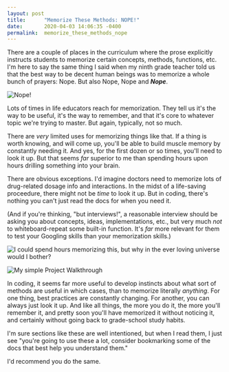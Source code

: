 ```yaml
---
layout: post
title:      "Memorize These Methods: NOPE!"
date:       2020-04-03 14:06:35 -0400
permalink:  memorize_these_methods_nope
---
```



There are a couple of places in the curriculum where the prose explicitly instructs students to memorize certain concepts, methods, functions, etc. I'm here to say the same thing I said when my ninth grade teacher told us that the best way to be decent human beings was to memorize a whole bunch of prayers: Nope. But also Nope, Nope and ***Nope***.


![Nope!](https://media1.giphy.com/media/yMaLDA976YtUs/giphy.webp)

Lots of times in life educators reach for memorization. They tell us it's the way to be useful, it's the way to remember, and that it's core to whatever topic we're trying to master. But again, typically, not so much.

There are *very* limited uses for memorizing things like that. If a thing is worth knowing, and will come up, you'll be able to build muscle memory by constantly needing it. And yes, for the first dozen or so times, you'll need to look it up. But that seems *far* superior to me than spending hours upon hours drilling something into your brain.

There are obvious exceptions. I'd imagine doctors need to memorize lots of drug-related dosage info and interactions. In the midst of a life-saving proceedure, there might not be *time* to look it up. But in coding, there's nothing you can't just read the docs for when you need it. 

(And if you're thinking, "but interviews!", a reasonable interview should be asking you about concepts, ideas, implementations, etc., but very much *not* to whiteboard-repeat some built-in function. It's *far* more relevant for them to test your Googling skills than your memorization skills.)

![I could spend hours memorizing this, but why in the ever loving universe would I bother?](https://www.dropbox.com/s/8qq4p5mu9gi0tai/Nope.png)

![My simple Project Walkthrough](https://i.ytimg.com/vi/C1D2AfdVoSo/hqdefault.jpg?)

In coding, it seems far more useful to develop instincts about what sort of methods are useful in which cases, than to memorize literally *anything*. For one thing, best practices are constantly changing. For another, you can always just look it up. And like all things, the more you do it, the more you'll remember it, and pretty soon you'll have memorized it without noticing it, and certainly without going back to grade-school study habits.

I'm sure sections like these are well intentioned, but when I read them, I just see "you're going to use these a lot, consider bookmarking some of the docs that best help you understand them." 

I'd recommend you do the same. 

